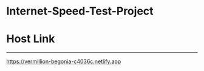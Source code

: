 # Internet-Speed-Test-Project

#  Host Link

------------
https://vermillion-begonia-c4036c.netlify.app
